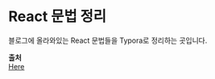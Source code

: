# React 문법 정리

블로그에 올라와있는 React 문법들을 Typora로 정리하는 곳입니다. 

<b>출처</b>
<br>
<a href="https://react.vlpt.us/">Here</a>
